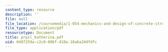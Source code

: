 ```yaml
---
content_type: resource
description: ''
file: null
file_location: /coursemedia/1-054-mechanics-and-design-of-concrete-structures-spring-2004/0407259ac2c0886f418a18a6a24dfdfc_prpsl_katherina.pdf
file_type: application/pdf
resourcetype: Document
title: prpsl_katherina.pdf
uid: 0407259a-c2c0-886f-418a-18a6a24dfdfc
---
```

